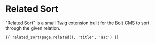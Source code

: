 Related Sort
=============

"Related Sort" is a small [Twig](http://twig.sensiolabs.org) extension built for the [Bolt CMS](http://bolt.cm) to sort through the given relation.

    {{ related_sort(page.related(), 'title', 'asc') }}
